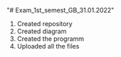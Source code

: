"# Exam_1st_semest_GB_31.01.2022" 

1) Created repository
2) Created diagram
3) Created the programm
4) Uploaded all the files